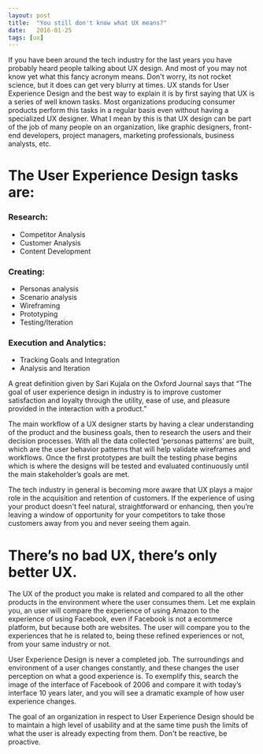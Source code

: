 ```yaml
---
layout: post
title:  "You still don't know what UX means?"
date:   2016-01-25
tags: [ux]
---
```

If you have been around the tech industry for the last years you have probably heard people talking about UX design. And most of you may not know yet what this fancy acronym means. Don't worry, its not rocket science, but it does can get very blurry at times. UX stands for User Experience Design and the best way to explain it is by first saying that UX is a series of well known tasks. Most organizations producing consumer products perform this tasks in a regular basis even without having a specialized UX designer. What I mean by this is that UX design can be part of the job of many people on an organization, like graphic designers, front-end developers, project managers, marketing professionals, business analysts, etc.

# The User Experience Design tasks are:

### Research:

* Competitor Analysis
* Customer Analysis
* Content Development

### Creating:

* Personas analysis
* Scenario analysis
* Wireframing
* Prototyping
* Testing/Iteration

### Execution and Analytics:

* Tracking Goals and Integration
* Analysis and Iteration

A great definition given by Sari Kujala on the Oxford Journal says that “The goal of user experience design in industry is to improve customer satisfaction and loyalty through the utility, ease of use, and pleasure provided in the interaction with a product.” 

The main workflow of a UX designer starts by having a clear understanding of the product and the business goals, then to research the users and their decision processes. With all the data collected ‘personas patterns’ are built, which are the user behavior patterns that will help validate wireframes and workflows. Once the first prototypes are built the testing phase begins which is where the designs will be tested and evaluated continuously until the main stakeholder’s goals are met.

The tech industry in general is becoming more aware that UX plays a major role in the acquisition and retention of customers. If the experience of using your product doesn't feel natural, straightforward or enhancing, then you’re leaving a window of opportunity for your competitors to take those customers away from you and never seeing them again.

# There’s no bad UX, there’s only better UX.

The UX of the product you make is related and compared to all the other products in the environment where the user consumes them. Let me explain you, an user will compare the experience of using Amazon to the experience of using Facebook, even if Facebook is not a ecommerce platform, but because both are websites. The user will compare you to the experiences that he is related to, being these refined experiences or not, from your same industry or not.

User Experience Design is never a completed job. The surroundings and environment of a user changes constantly, and these changes the user perception on what a good experience is. To exemplify this, search the image of the interface of Facebook of 2006 and compare it with today’s interface 10 years later, and you will see a dramatic example of how user experience changes.

The goal of an organization in respect to User Experience Design should be to maintain a high level of usability and at the same time push the limits of what the user is already expecting from them. Don't be reactive, be proactive.